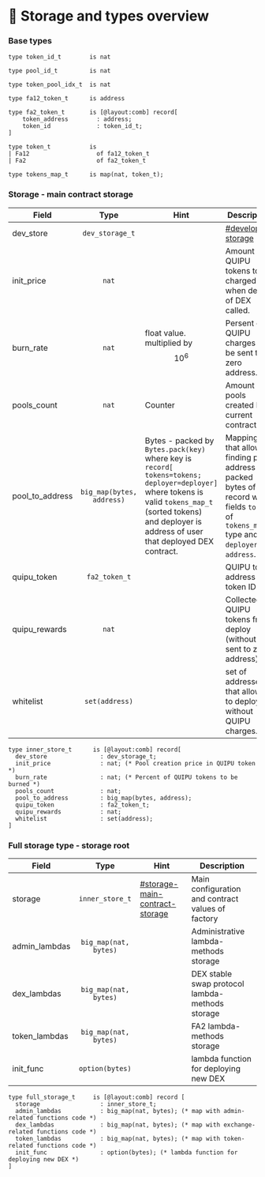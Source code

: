 # 📄 Storage and types overview

### Base types

```pascaligo
type token_id_t        is nat

type pool_id_t         is nat

type token_pool_idx_t  is nat

type fa12_token_t      is address

type fa2_token_t       is [@layout:comb] record[ 
    token_address        : address; 
    token_id             : token_id_t; 
]

type token_t           is 
| Fa12                   of fa12_token_t 
| Fa2                    of fa2_token_t

type tokens_map_t      is map(nat, token_t);
```

### Storage - main contract storage

| Field             |            Type           | Hint                                                                                                                                                                                                           | Description                                                                                                                                 |
| ----------------- | :-----------------------: | -------------------------------------------------------------------------------------------------------------------------------------------------------------------------------------------------------------- | ------------------------------------------------------------------------------------------------------------------------------------------- |
| dev\_store        |      `dev_storage_t`      |                                                                                                                                                                                                                | [#developer-storage](../developer-module/storage-and-action-types.md#developer-storage "mention")                                           |
| init\_price       |           `nat`           |                                                                                                                                                                                                                | Amount of QUIPU tokens to be charged when deploy of DEX called.                                                                             |
| burn\_rate        |           `nat`           | float value. multiplied by $$10^6$$                                                                                                                                                                            | Persent of QUIPU charges to be sent to zero address.                                                                                        |
| pools\_count      |           `nat`           | Counter                                                                                                                                                                                                        | Amount of pools created by current contract.                                                                                                |
| pool\_to\_address | `big_map(bytes, address)` | Bytes - packed by `Bytes.pack(key)` where key is `record[ tokens=tokens; deployer=deployer]`  where tokens is valid `tokens_map_t` (sorted tokens) and deployer is address of user that deployed DEX contract. | Mapping that allows finding pool address by packed bytes of record with fields `tokens` of `tokens_map_t` type and `deployer` of `address`. |
| quipu\_token      |       `fa2_token_t`       |                                                                                                                                                                                                                | QUIPU token address and token ID                                                                                                            |
| quipu\_rewards    |           `nat`           |                                                                                                                                                                                                                | Collected QUIPU tokens from deploy (without sent to zero address).                                                                          |
| whitelist         |       `set(address)`      |                                                                                                                                                                                                                | set of addresses that allowed to deploy without QUIPU charges.                                                                              |

```pascaligo
type inner_store_t      is [@layout:comb] record[
  dev_store               : dev_storage_t;
  init_price              : nat; (* Pool creation price in QUIPU token *)
  burn_rate               : nat; (* Percent of QUIPU tokens to be burned *)
  pools_count             : nat;
  pool_to_address         : big_map(bytes, address);
  quipu_token             : fa2_token_t;
  quipu_rewards           : nat;
  whitelist               : set(address);
]
```

### Full storage type - storage root

| Field          |          Type         | Hint                                                                                                    | Description                                       |
| -------------- | :-------------------: | ------------------------------------------------------------------------------------------------------- | ------------------------------------------------- |
| storage        |    `inner_store_t`    | [#storage-main-contract-storage](storage-and-types-overview.md#storage-main-contract-storage "mention") | Main configuration and contract values of factory |
| admin\_lambdas | `big_map(nat, bytes)` |                                                                                                         | Administrative lambda-methods storage             |
| dex\_lambdas   | `big_map(nat, bytes)` |                                                                                                         | DEX stable swap protocol lambda-methods storage   |
| token\_lambdas | `big_map(nat, bytes)` |                                                                                                         | FA2 lambda-methods storage                        |
| init\_func     |    `option(bytes)`    |                                                                                                         | lambda function for deploying new DEX             |

```pascaligo
type full_storage_t     is [@layout:comb] record [
  storage                 : inner_store_t;
  admin_lambdas           : big_map(nat, bytes); (* map with admin-related functions code *)
  dex_lambdas             : big_map(nat, bytes); (* map with exchange-related functions code *)
  token_lambdas           : big_map(nat, bytes); (* map with token-related functions code *)
  init_func               : option(bytes); (* lambda function for deploying new DEX *)
]
```
